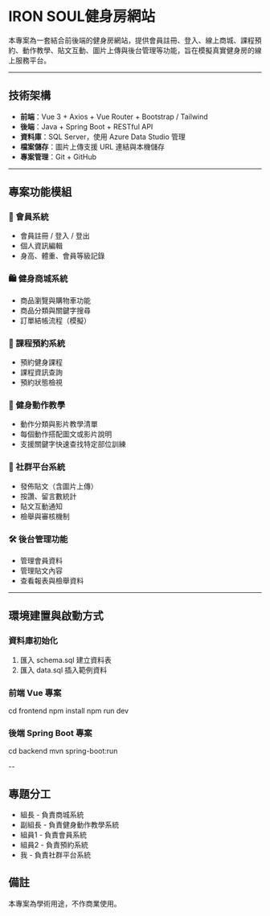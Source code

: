 # IRON SOUL健身房網站 

本專案為一套結合前後端的健身房網站，提供會員註冊、登入、線上商城、課程預約、動作教學、貼文互動、圖片上傳與後台管理等功能，旨在模擬真實健身房的線上服務平台。

---

## 技術架構

- **前端**：Vue 3 + Axios + Vue Router + Bootstrap / Tailwind
- **後端**：Java + Spring Boot + RESTful API
- **資料庫**：SQL Server，使用 Azure Data Studio 管理
- **檔案儲存**：圖片上傳支援 URL 連結與本機儲存
- **專案管理**：Git + GitHub

---

## 專案功能模組

### 👤 會員系統
- 會員註冊 / 登入 / 登出
- 個人資訊編輯
- 身高、體重、會員等級記錄

### 🛍 健身商城系統
- 商品瀏覽與購物車功能
- 商品分類與關鍵字搜尋
- 訂單結帳流程（模擬）

### 📅 課程預約系統
- 預約健身課程
- 課程資訊查詢
- 預約狀態檢視

### 🎥 健身動作教學
- 動作分類與影片教學清單
- 每個動作搭配圖文或影片說明
- 支援關鍵字快速查找特定部位訓練

### 📝 社群平台系統
- 發佈貼文（含圖片上傳）
- 按讚、留言數統計
- 貼文互動通知
- 檢舉與審核機制

### 🛠 後台管理功能
- 管理會員資料
- 管理貼文內容
- 查看報表與檢舉資料

---

## 環境建置與啟動方式

### 資料庫初始化
1. 匯入 schema.sql 建立資料表
2. 匯入 data.sql 插入範例資料

### 前端 Vue 專案
cd frontend
npm install
npm run dev

### 後端 Spring Boot 專案
cd backend
mvn spring-boot:run

--

## 專題分工
- 組長 - 負責商城系統
- 副組長 - 負責健身動作教學系統
- 組員1 - 負責會員系統
- 組員2 - 負責預約系統
- 我 - 負責社群平台系統

## 備註
本專案為學術用途，不作商業使用。
